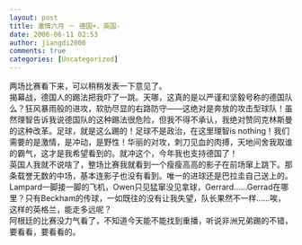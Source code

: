 ```yaml
---
layout: post
title: 激情六月 － 德国+，英国-
date: 2006-06-11 02:53
author: jiangdi2000
comments: true
categories: [Uncategorized]
---
```

<div id="msgcns!C840C88DA912213B!846" class="bvMsg"><div>两场比赛看下来，可以稍稍发表一下意见了。</div>
<div>揭幕战，德国人的踢法把我吓了一跳。天哪，这真的是以严谨和坚毅号称的德国队么？狂风暴雨般的进攻，软肋尽显的右路防守——这绝对是奔放的攻击型球队！虽然理智告诉我说德国队的这种踢法很危险，但我不得不承认，我绝对赞同克林斯曼的这种改革。足球，就是这么踢的！足球不是政治，在这里理智is nothing！我们需要的是激情，是冲动，是野性！华丽的对攻，刺刀见血的肉搏，天地间舍我取谁的霸气，这才是我希望看到的。就冲这个，今年我也支持德国了！</div>
<div>英国人我就不说啥了，整场比赛我就看到一个瘦瘦高高的影子在前场窜上跳下。那条载誉无数的中场，基本连影子也没有看到。唯一的进球还是巴拉圭自己送上的。Lampard一脚接一脚的飞机，Owen只见猛窜没见拿球，Gerrard……Gerrad在哪里？只有Beckham的传球，一如既往的没有让我失望，队长果然不一样……唉，这样的英格兰，能走多远呢？</div>
<div>阿根廷的比赛没力气看了，不知道今天能不能找到重播，听说非洲兄弟踢的不错，要看看，要看看的。</div>
<div>  </div></div>
